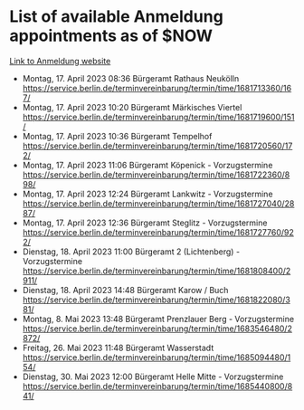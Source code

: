 # List of available Anmeldung appointments as of $NOW
[Link to Anmeldung website](https://service.berlin.de/terminvereinbarung/termin/tag.php?termin=1&anliegen[]=120686&dienstleisterlist=122210,122217,327316,122219,327312,122227,327314,122231,327346,122243,327348,122254,122252,329742,122260,329745,122262,329748,122271,327278,122273,327274,122277,327276,330436,122280,327294,122282,327290,122284,327292,122291,327270,122285,327266,122286,327264,122296,327268,150230,329760,122297,327286,122294,327284,122312,329763,122314,329775,122304,327330,122311,327334,122309,327332,317869,122281,327352,122279,329772,122283,122276,327324,122274,327326,122267,329766,122246,327318,122251,327320,122257,327322,122208,327298,122226,327300&herkunft=http%3A%2F%2Fservice.berlin.de%2Fdienstleistung%2F120686%2F)
- Montag, 17. April 2023 08:36 Bürgeramt Rathaus Neukölln https://service.berlin.de/terminvereinbarung/termin/time/1681713360/167/
- Montag, 17. April 2023 10:20 Bürgeramt Märkisches Viertel https://service.berlin.de/terminvereinbarung/termin/time/1681719600/151/
- Montag, 17. April 2023 10:36 Bürgeramt Tempelhof https://service.berlin.de/terminvereinbarung/termin/time/1681720560/172/
- Montag, 17. April 2023 11:06 Bürgeramt Köpenick - Vorzugstermine https://service.berlin.de/terminvereinbarung/termin/time/1681722360/898/
- Montag, 17. April 2023 12:24 Bürgeramt Lankwitz - Vorzugstermine https://service.berlin.de/terminvereinbarung/termin/time/1681727040/2887/
- Montag, 17. April 2023 12:36 Bürgeramt Steglitz - Vorzugstermine https://service.berlin.de/terminvereinbarung/termin/time/1681727760/922/
- Dienstag, 18. April 2023 11:00 Bürgeramt 2 (Lichtenberg) - Vorzugstermine https://service.berlin.de/terminvereinbarung/termin/time/1681808400/2911/
- Dienstag, 18. April 2023 14:48 Bürgeramt Karow / Buch https://service.berlin.de/terminvereinbarung/termin/time/1681822080/381/
- Montag, 8. Mai 2023 13:48 Bürgeramt Prenzlauer Berg - Vorzugstermine https://service.berlin.de/terminvereinbarung/termin/time/1683546480/2872/
- Freitag, 26. Mai 2023 11:48 Bürgeramt Wasserstadt https://service.berlin.de/terminvereinbarung/termin/time/1685094480/154/
- Dienstag, 30. Mai 2023 12:00 Bürgeramt Helle Mitte - Vorzugstermine https://service.berlin.de/terminvereinbarung/termin/time/1685440800/841/
